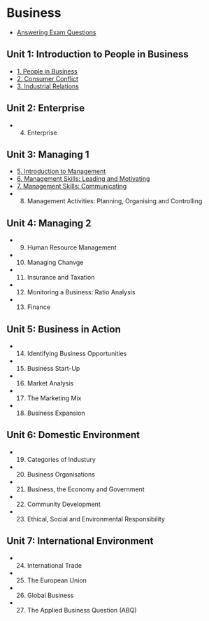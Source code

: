 # Business
- [Answering Exam Questions](answering-exam-questions.md)
## Unit 1: Introduction to People in Business
- [1. People in Business](topics/1-people-in-business/1-people-in-business.md)
- [2. Consumer Conflict]()
- [3. Industrial Relations]()
## Unit 2: Enterprise
- 4. Enterprise
## Unit 3: Managing 1
- [5. Introduction to Management]()
- [6. Management Skills: Leading and Motivating]()
- [7. Management Skills: Communicating]()
- 8. Management Activities: Planning, Organising and Controlling
## Unit 4: Managing 2
- 9. Human Resource Management
- 10. Managing Chanvge
- 11. Insurance and Taxation
- 12. Monitoring a Business: Ratio Analysis
- 13. Finance
## Unit 5: Business in Action
- 14. Identifying Business Opportunities
- 15. Business Start-Up
- 16. Market Analysis
- 17. The Marketing Mix
- 18. Business Expansion
## Unit 6: Domestic Environment
- 19. Categories of Industury
- 20. Business Organisations
- 21. Business, the Economy and Government
- 22. Community Development
- 23. Ethical, Social and Environmental Responsibility
## Unit 7: International Environment
- 24. International Trade
- 25. The European Union
- 26. Global Business
- 27. The Applied Business Question (ABQ)
